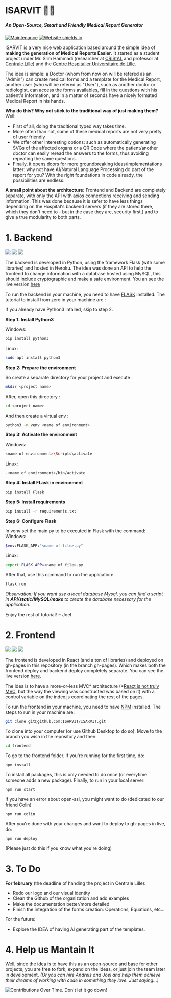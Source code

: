 # ISARVIT 👩‍⚕️ 
##### An Open-Source, Smart and Friendly Medical Report Generator
[![Maintenance](https://img.shields.io/badge/Maintained%3F-yes-green.svg)](https://github.com/ISARVIT/ISARVIT) [![Website shields.io](https://img.shields.io/website-up-down-green-red/https/isarvit.github.io/ISARVIT/)](https://github.com/ISARVIT/ISARVIT)

ISARVIT is a very nice web application based around the simple idea of **making the generation of Medical Reports Easier**. It started as a student project under Mr. Slim Hammadi (researcher at [CRIStAL](https://www.cristal.univ-lille.fr/spip.php?page=rubrique&id_rubrique=1) and professor at [Centrale Lille](https://centralelille.fr/)) and the [Centre Hospitalier Universitaire de Lille](https://www.chu-lille.fr/).

The idea is simple: a Doctor (whom from now on will be refered as an "Admin") can create medical forms and a template for the Medical Report, another user (who will be refered as "User"), such as another doctor or radiologist, can access the forms availables, fill in the questions with his patient's information, and in a matter of seconds have a nicely formated Medical Report in his hands.

**Why do this? Why not stick to the traditional way of just making them?** Well:
- First of all, doing the traditional typed way takes time.
- More often than not, some of these medical reports are not very pretty of user friendly
- We offer other interesting options: such as automatically generating SVGs of the affected organs or a QR Code where the patient/another doctor can easily reread the answers to the forms, thus avoiding repeating the same questions.
- Finally, it opens doors for more groundbreaking ideas/implementations latter: why not have AI/Natural Language Processing do part of the report for you? With the right foundations in code already, the possibilities are endless.

**A small point about the architecture:** Frontend and Backend are completely separate, with only the API with axios connections receiving and sending information. This was done because it is safer to have less things depending on the Hospital's backend servers (if they are stored there, which they don't need to - but in the case they are, security first.) and to give a true modularity to both parts.

# 1. Backend
![](https://img.shields.io/badge/Heroku-430098?style=for-the-badge&logo=heroku&logoColor=white) ![](https://img.shields.io/badge/Flask-000000?style=for-the-badge&logo=flask&logoColor=white) ![](https://img.shields.io/badge/MySQL-005C84?style=for-the-badge&logo=mysql&logoColor=white)

The backend is developed in Python, using the framework Flask (with some libraries) and hosted in Heroku. The idea was done an API to help the frontend to change information with a database hosted using MySQL, this should include cryptographic and make a safe environment. You an see the live version [here](https://api-isarvit.herokuapp.com)

To run the backend in your machine, you need to have [FLASK](https://flask.palletsprojects.com/en/2.0.x/) installed. The tutorial to install from zero in your machine are :

If you already have Python3 intalled, skip to step 2.

**Step 1: Install Python3**

Windows:
```bash
pip install python3
```
Linux:
```bash
sudo apt install python3
```
**Step 2: Prepare the environment**

So create a separate directory for your project and execute :
```bash
mkdir <project name>
```
After, open this directory :
```bash
cd <project name>
```
And then create a virtual env :
```bash
python3 -m venv <name of environment>
```
**Step 3: Activate the environment**

Windows:
```bash
<name of environment>\Scripts\activate
```
Linux:
```bash
.<name of environment>/bin/activate
```
**Step 4: Install FLask in environment**

```bash
pip install Flask
```
**Step 5: Install requirements**

```bash
pip install -r requirements.txt
```
**Step 6: Configure Flask**

In venv set the main.py to be executed in Flask with the command:
Windows:
```bash
$env:FLASK_APP:"<name of file>.py"
```
Linux:
```bash
export FLASK_APP=<name of file>.py
```
After that, use this command to run the application:
```bash
flask run
```

*Observation: If you want use a local database Mysql, you can find a script in **API/static/MySQL/make** to create the database necessary for the application.*

Enjoy the rest of tutorial! ~ Joel

# 2. Frontend
![](https://img.shields.io/badge/Node.js-339933?style=for-the-badge&logo=nodedotjs&logoColor=white) ![](https://img.shields.io/badge/Material%20UI-007FFF?style=for-the-badge&logo=mui&logoColor=white) ![](https://img.shields.io/badge/React-20232A?style=for-the-badge&logo=react&logoColor=61DAFB)

The frontend is developed in React (and a ton of libraries) and deployed on gh-pages in this repository (in the branch gh-pages). Which makes both the frontend deploy and backend deploy completely separate. You can see the live version [here](https://isarvit.github.io/ISARVIT/).

The idea is to have a more-or-less MVC* architecture (*[React is not truly MVC](https://reactjs.org/blog/2013/06/05/why-react.html), but the way the viewing was constructed was based on it) with a control variable on the index.js coordinating the rest of the pages.

To run the frontend in your machine, you need to have [NPM](https://www.npmjs.com/) installed. The steps to run in your machine are:

```bash
git clone git@github.com:ISARVIT/ISARVIT.git
```
To clone into your computer (or use Github Desktop to do so). Move to the branch you wish in the repository and then:
```bash
cd frontend
```
To go to the frontend folder. If you're running for the first time, do:
```bash
npm install
```
To install all packages, this is only needed to do once (or everytime someone adds a new package). Finally, to run in your local server:
```bash
npm run start
```
If you have an error about open-ssl, you might want to do (dedicated to our friend Colin)
```bash
npm run colin
```
After you're done with your changes and want to deploy to gh-pages in live, do:
```bash
npm run deploy
```
(Please just do this if you know what you're doing)

# 3. To Do

**For february** (the deadline of handing the project in Centrale Lille):
- Redo our logo and our visual identity
- Clean the Github of the organization and add examples
- Make the documentation better/more detailed
- Finish the integration of the forms creation: Operations, Equations, etc...

For the future:
- Explore the IDEA of having AI generating part of the templates.

# 4. Help us Mantain It

Well, since the idea is to have this as an open-source and base for other projects, you are free to fork, expand on the ideas, or just join the team later in development. _(Or you can hire Andreis and Joel and help them achieve their dreams of working with code in something they love. Just saying...)_

![Contributions Over Time. Don't let it go down!](https://contributor-graph-api.apiseven.com/contributors-svg?chart=contributorOverTime&repo=ISARVIT/ISARVIT)
